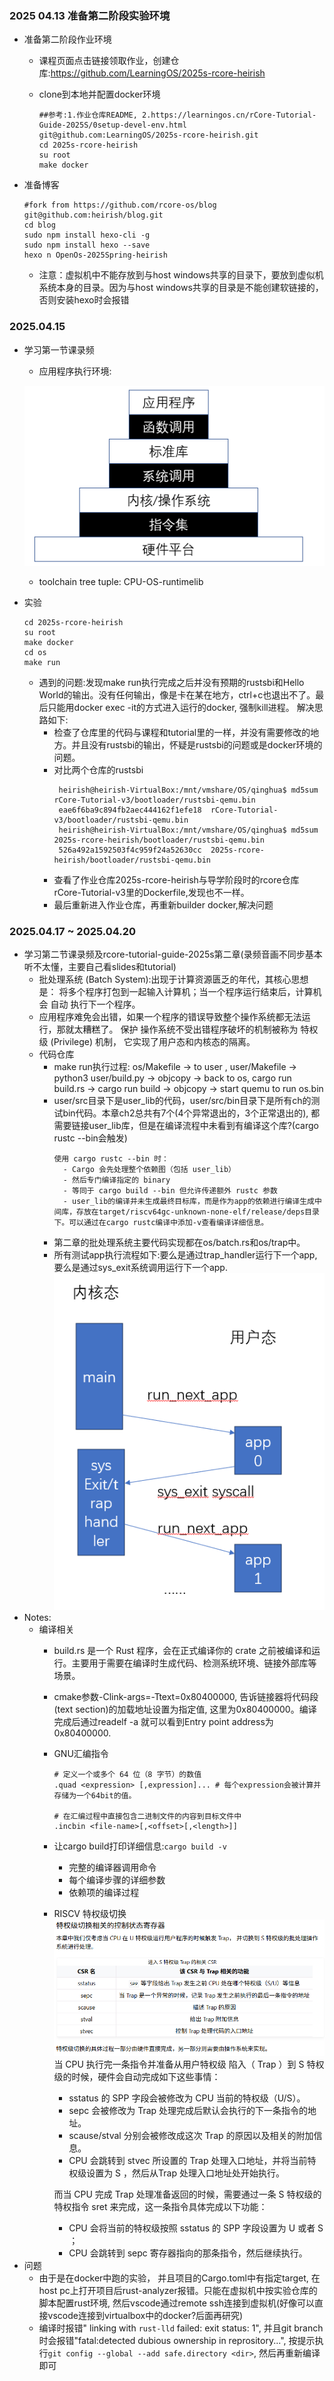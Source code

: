 ### 2025 04.13 准备第二阶段实验环境

- 准备第二阶段作业环境

  - 课程页面点击链接领取作业，创建仓库:https://github.com/LearningOS/2025s-rcore-heirish

  - clone到本地并配置docker环境

    ```
    ##参考:1.作业仓库README, 2.https://learningos.cn/rCore-Tutorial-Guide-2025S/0setup-devel-env.html
    git@github.com:LearningOS/2025s-rcore-heirish.git
    cd 2025s-rcore-heirish
    su root
    make docker
    ```

- 准备博客

  ```
  #fork from https://github.com/rcore-os/blog 
  git@github.com:heirish/blog.git
  cd blog
  sudo npm install hexo-cli -g 
  sudo npm install hexo --save
  hexo n OpenOs-2025Spring-heirish
  ```
  - 注意：虚拟机中不能存放到与host windows共享的目录下，要放到虚似机系统本身的目录。因为与host windows共享的目录是不能创建软链接的， 否则安装hexo时会报错

### 2025.04.15
- 学习第一节课录频
  - 应用程序执行环境:

  ![](images/app-exec-env.png)
  - toolchain tree tuple: CPU-OS-runtimelib
- 实验
  ```
  cd 2025s-rcore-heirish
  su root
  make docker
  cd os
  make run
  ```
  - 遇到的问题:发现make run执行完成之后并没有预期的rustsbi和Hello World的输出。没有任何输出，像是卡在某在地方，ctrl+c也退出不了。最后只能用docker exec -it的方式进入运行的docker, 强制kill进程。
   解决思路如下:
    - 检查了仓库里的代码与课程和tutorial里的一样，并没有需要修改的地方。并且没有rustsbi的输出，怀疑是rustsbi的问题或是docker环境的问题。
    - 对比两个仓库的rustsbi
       ```
        heirish@heirish-VirtualBox:/mnt/vmshare/OS/qinghua$ md5sum rCore-Tutorial-v3/bootloader/rustsbi-qemu.bin
        eae6f6ba9c894fb2aec444162f1efe18  rCore-Tutorial-v3/bootloader/rustsbi-qemu.bin
        heirish@heirish-VirtualBox:/mnt/vmshare/OS/qinghua$ md5sum 2025s-rcore-heirish/bootloader/rustsbi-qemu.bin
        526a492a1592503f4c959f24a52630cc  2025s-rcore-heirish/bootloader/rustsbi-qemu.bin
       ```
     - 查看了作业仓库2025s-rcore-heirish与导学阶段时的rcore仓库rCore-Tutorial-v3里的Dockerfile,发现也不一样。
     - 最后重新进入作业仓库，再重新builder docker,解决问题
### 2025.04.17 ~ 2025.04.20
- 学习第二节课录频及rcore-tutorial-guide-2025s第二章(录频音画不同步基本听不太懂，主要自己看slides和tutorial)
  - 批处理系统 (Batch System):出现于计算资源匮乏的年代，其核心思想是： 将多个程序打包到一起输入计算机；当一个程序运行结束后，计算机会 自动 执行下一个程序。
  - 应用程序难免会出错，如果一个程序的错误导致整个操作系统都无法运行，那就太糟糕了。 保护 操作系统不受出错程序破坏的机制被称为 特权级 (Privilege) 机制， 它实现了用户态和内核态的隔离。
  - 代码仓库
    - make run执行过程: os/Makefile -> to user , user/Makefile -> python3 user/build.py -> objcopy -> back to os, cargo run build.rs -> cargo run build -> objcopy -> start quemu to run os.bin
    - user/src目录下是user_lib的代码，user/src/bin目录下是所有ch的测试bin代码。本章ch2总共有7个(4个异常退出的，3个正常退出的), 都需要链接user_lib库，但是在编译流程中未看到有编译这个库?(cargo rustc --bin会触发)
      ```
      使用 cargo rustc --bin 时：
        - Cargo 会先处理整个依赖图（包括 user_lib）
        - 然后专门编译指定的 binary
        - 等同于 cargo build --bin 但允许传递额外 rustc 参数
        - user_lib的编译并未生成最终目标库，而是作为app的依赖进行编译生成中间库，存放在target/riscv64gc-unknown-none-elf/release/deps目录下。可以通过在cargo rustc编译中添加-v查看编译详细信息。
      ```
    - 第二章的批处理系统主要代码实现都在os/batch.rs和os/trap中。 
    - 所有测试app执行流程如下:要么是通过trap_handler运行下一个app, 要么是通过sys_exit系统调用运行下一个app. ![](images/ch2-batch-flow.png)
- Notes:
  - 编译相关
    - build.rs 是一个 Rust 程序，会在正式编译你的 crate 之前被编译和运行。主要用于需要在编译时生成代码、检测系统环境、链接外部库等场景。
    - cmake参数-Clink-args=-Ttext=0x80400000, 告诉链接器将代码段(text section)的加载地址设置为指定值, 这里为0x80400000。编译完成后通过readelf -a <bin>就可以看到Entry point address为0x80400000.
    - GNU汇编指令
      ```
      # 定义一个或多个 64 位（8 字节）的数值
      .quad <expression> [,expression]... # 每个expression会被计算并存储为一个64bit的值。

      # 在汇编过程中直接包含二进制文件的内容到目标文件中
      .incbin <file-name>[,<offset>[,<length>]]
      ```
    - 让cargo build打印详细信息:`cargo build -v`
      - 完整的编译器调用命令
      - 每个编译步骤的详细参数
      - 依赖项的编译过程
    - RISCV 特权级切换
      ![](images/model-switch.png)
      当 CPU 执行完一条指令并准备从用户特权级 陷入（ Trap ）到 S 特权级的时候，硬件会自动完成如下这些事情：
      - sstatus 的 SPP 字段会被修改为 CPU 当前的特权级（U/S）。
      - sepc 会被修改为 Trap 处理完成后默认会执行的下一条指令的地址。
      - scause/stval 分别会被修改成这次 Trap 的原因以及相关的附加信息。
      - CPU 会跳转到 stvec 所设置的 Trap 处理入口地址，并将当前特权级设置为 S ，然后从Trap 处理入口地址处开始执行。

      而当 CPU 完成 Trap 处理准备返回的时候，需要通过一条 S 特权级的特权指令 sret 来完成，这一条指令具体完成以下功能：
      - CPU 会将当前的特权级按照 sstatus 的 SPP 字段设置为 U 或者 S ；
      - CPU 会跳转到 sepc 寄存器指向的那条指令，然后继续执行。
- 问题
  - 由于是在docker中跑的实验， 并且项目的Cargo.toml中有指定target, 在host pc上打开项目后rust-analyzer报错。只能在虚拟机中按实验仓库的脚本配置rust环境, 然后vscode通过remote ssh连接到虚拟机(好像可以直接vscode连接到virtualbox中的docker?后面再研究)
  - 编译时报错" linking with `rust-lld` failed: exit status: 1", 并且git branch时会报错"fatal:detected dubious ownership in reprository...", 按提示执行`git config --global --add safe.directory <dir>`, 然后再重新编译即可